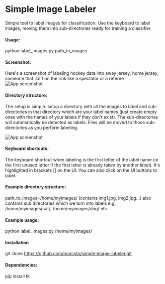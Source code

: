 # Simple Image Labeler
Simple tool to label images for classification. 
Use the keyboard to label images, moving them into sub-directories ready for training a classifier.

#### Usage:
  python label_images.py path_to_images

#### Screenshot:
Here's a screenshot of labeling hockey data into away jersey, home jersey, someone that isn't on the rink like a spectator or a referee 
![App screenshot](https://github.com/marcsto/simple-image-labeler/blob/main/screenshot.png)

#### Directory structure:
  The setup is simple: setup a directory with all the images to label and sub-directories in 
  that directory which are your label names (just create empty ones with the names of your labels if they don't exist). The sub-directories will automatically be detected as labels. Files will be moved to those sub-directories as you
  perform labeling.
  
![App screenshot](https://github.com/marcsto/simple-image-labeler/blob/main/screenshot_directory_structure.png)

#### Keyboard shortcuts:
  The keyboard shortcut when labeling is the first letter of the label name (or the first
  unused letter if the first letter is already taken by another label). It's highlighted 
  in brackets [] on the UI. You can also click on the UI buttons to label. 

#### Example directory structure:
  path_to_images=/home/myimages/ (contains img1.jpg, img2.jpg...)
      also contains sub directories which we turn into labels
        e.g. /home/myimages/cat/, /home/myimages/dog/ etc.

#### Example usage: 
  python label_images.py /home/myimages/
  
#### Installation
  git clone https://github.com/marcsto/simple-image-labeler.git

#### Dependencies:
  pip install tk
      
